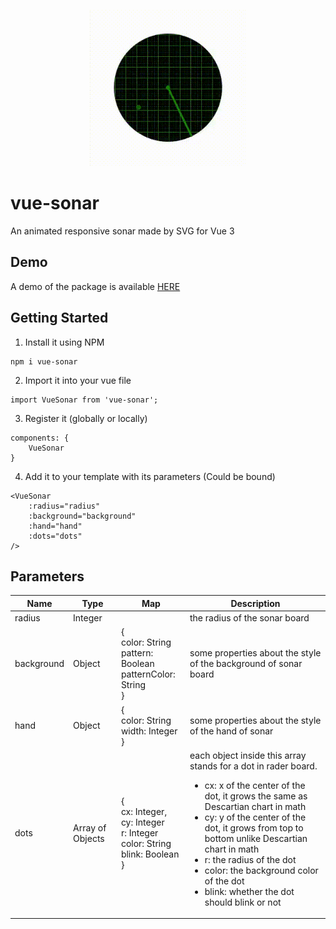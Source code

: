 <p style="text-align:center">
    <img width="250" height="250" src="https://github.com/bizhanhe1996/vue-sonar/blob/master/demo.gif?raw=true" />
</p>

# vue-sonar
An animated responsive sonar made by SVG for Vue 3

## Demo
A demo of the package is available <a href="https://c2b8qy.csb.app/" target="_blank">HERE</a>

## Getting Started
1. Install it using NPM
```
npm i vue-sonar
```
2. Import it into your vue file
```
import VueSonar from 'vue-sonar';
```
3. Register it (globally or locally)
```
components: {
    VueSonar
}
```
4. Add it to your template with its parameters (Could be bound)
```
<VueSonar 
    :radius="radius"
    :background="background"
    :hand="hand"
    :dots="dots"
/>
```

## Parameters
| Name | Type | Map | Description |
| ---- | ---- | ----------- | ---- |
| radius | Integer | | the radius of the sonar board |
| background | Object | {<br/>color: String<br/>pattern: Boolean<br/>patternColor: String<br/>} | some properties about the style of the background of sonar board |
| hand | Object | {<br/>color: String<br/>width: Integer<br/>} | some properties about the style of the hand of sonar |
| dots | Array of Objects | {<br/>cx: Integer,<br/>cy: Integer<br/>r: Integer<br/>color: String<br/>blink: Boolean<br/>} | each object inside this array stands for a dot in rader board.<ul> <li>cx: x of the center of the dot, it grows the same as Descartian chart in math</li><li>cy: y of the center of the dot, it grows from top to bottom unlike Descartian chart in math</li><li>r: the radius of the dot</li><li>color: the background color of the dot</li><li>blink: whether the dot should blink or not</li></ul> |
